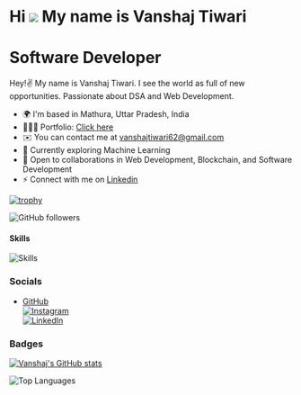 # Hi ![](https://user-images.githubusercontent.com/18350557/176309783-0785949b-9127-417c-8b55-ab5a4333674e.gif) My name is Vanshaj Tiwari       
            
# Software Developer
   
Hey!✌️ My name is Vanshaj Tiwari. I see the world as full of new opportunities. Passionate about DSA and Web Development.    
  
* 🌍  I'm based in Mathura, Uttar Pradesh, India  
* 👨🏻‍💻  Portfolio: [Click here](https://igiportofolio.netlify.app/)  
* ✉️  You can contact me at [vanshajtiwari62@gmail.com](mailto:vanshajtiwari62@gmail.com)  
* 🧠  Currently exploring Machine Learning  
* 🤝  Open to collaborations in Web Development, Blockchain, and Software Development  
* ⚡  Connect with me on [Linkedin](hhttps://www.linkedin.com/in/vanshaj-tiwari-71b0a11ba )


[![trophy](https://github-profile-trophy.vercel.app/?username=VanshajTiwari&theme=onedark)](https://github.com/ryo-ma/github-profile-trophy)

![GitHub followers](https://img.shields.io/github/followers/VanshajTiwari?logo=github&style=for-the-badge&color=0891b2&labelColor=1c1917) 

#### Skills

![Skills](https://skillicons.dev/icons?i=aws,git,react,html,css,js,nodejs,express,mongodb,eclipse,bootstrap,kali,java,linux,mysql,nextjs,npm,postman,ts,py,redis,redux,vite,yarn,docker,c,vscode,codepen,vercel,sklearn,supabase,stackoverflow,pycharm,pug,babel,bash,postgres,ipfs)

### Socials
 
- [GitHub](https://www.github.com/VanshajTiwari)  
[![Instagram](https://img.shields.io/badge/Instagram-E4405F?style=for-the-badge&logo=instagram&logoColor=white)](http://www.instagram.com/vanshajt01)  
[![LinkedIn]()](https://www.linkedin.com/in/vanshaj-tiwari-71b0a11ba)

### Badges


[![Vanshaj's GitHub stats](https://github-readme-stats.vercel.app/api?username=vanshajtiwari)](https://github.com/vanshajtiwari/vanshajtiwari/readme.md)

![Top Languages](https://github-readme-stats.vercel.app/api/top-langs/?username=VanshajTiwari&langs_count=10&title_color=0891b2&text_color=ffffff&icon_color=0891b2&bg_color=1c1917&hide_border=true&locale=en&custom_title=Top%20Languages)
